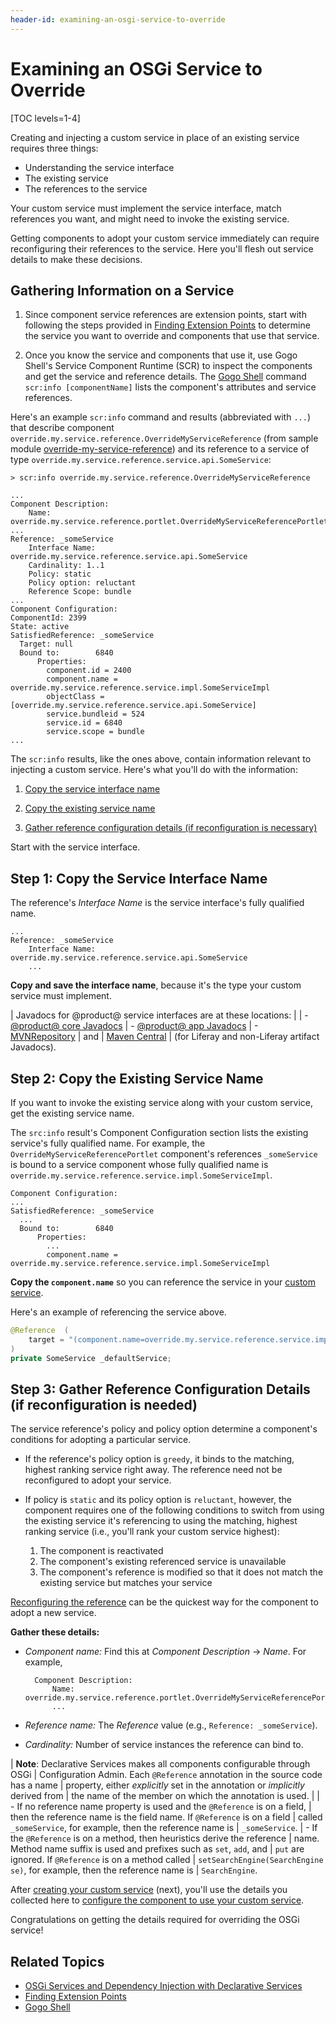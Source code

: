 ```yaml
---
header-id: examining-an-osgi-service-to-override
---
```


# Examining an OSGi Service to Override

[TOC levels=1-4]

Creating and injecting a custom service in place of an existing service requires 
three things: 

- Understanding the service interface 
- The existing service 
- The references to the service 

Your custom service must implement the service interface, match 
references you want, and might need to invoke the existing service. 

Getting components to adopt your custom service immediately can require 
reconfiguring their references to the service. Here you'll flesh out service 
details to make these decisions. 

## Gathering Information on a Service

1.  Since component service references are extension points, start with 
    following the steps provided in [Finding Extension Points](/docs/7-2/customization/-/knowledge_base/c/finding-extension-points) 
    to determine the service you want to override and components that use that 
    service. 

2.  Once you know the service and components that use it, use Gogo Shell's 
    Service Component Runtime (SCR) to inspect the components and get the 
    service and reference details. The 
    [Gogo Shell](/docs/7-2/customization/-/knowledge_base/c/using-the-felix-gogo-shell) 
    command `scr:info [componentName]` lists the component's attributes and 
    service references. 

Here's an example `scr:info` command and results (abbreviated with `...`) that 
describe component `override.my.service.reference.OverrideMyServiceReference` 
(from sample module 
[override-my-service-reference](https://dev.liferay.com/documents/10184/656312/override-my-service-reference.zip))
and its reference to a service of type
`override.my.service.reference.service.api.SomeService`: 

    > scr:info override.my.service.reference.OverrideMyServiceReference 

    ...
    Component Description:
        Name: override.my.service.reference.portlet.OverrideMyServiceReferencePortlet
    ...
    Reference: _someService
        Interface Name: override.my.service.reference.service.api.SomeService
        Cardinality: 1..1
        Policy: static
        Policy option: reluctant
        Reference Scope: bundle
    ...
    Component Configuration:
    ComponentId: 2399
    State: active
    SatisfiedReference: _someService
      Target: null
      Bound to:        6840
          Properties:
            component.id = 2400
            component.name = override.my.service.reference.service.impl.SomeServiceImpl
            objectClass = [override.my.service.reference.service.api.SomeService]
            service.bundleid = 524
            service.id = 6840
            service.scope = bundle
    ...
 
The `scr:info` results, like the ones above, contain information relevant to 
injecting a custom service. Here's what you'll do with the information: 

1.  [Copy the service interface name](#step-1-copy-the-service-interface-name) 

2.  [Copy the existing service name](#step-2-copy-the-existing-service-name) 

3.  [Gather reference configuration details (if reconfiguration is necessary)](#step-3-gather-reference-configuration-details-if-reconfiguration-is-needed)

Start with the service interface. 

## Step 1: Copy the Service Interface Name

The reference's *Interface Name* is the service interface's fully qualified 
name.

    ...
    Reference: _someService
        Interface Name: override.my.service.reference.service.api.SomeService
        ...

**Copy and save the interface name**, because it's the type your custom service 
must implement. 

| Javadocs for @product@ service interfaces are at these locations:
| 
| - [@product@ core Javadocs](@platform-ref@/7.2-latest/javadocs/)
| - [@product@ app Javadocs](@app-ref@)
| - [MVNRepository](https://mvnrepository.com/)
|   and
|   [Maven Central](https://search.maven.org/)
|   (for Liferay and non-Liferay artifact Javadocs).

## Step 2: Copy the Existing Service Name

If you want to invoke the existing service along with your custom service, get 
the existing service name. 

The `src:info` result's Component Configuration section lists the existing 
service's fully qualified name. For example, the 
`OverrideMyServiceReferencePortlet` component's references `_someService` is 
bound to a service component whose fully qualified name is 
`override.my.service.reference.service.impl.SomeServiceImpl`. 

    Component Configuration:
    ...
    SatisfiedReference: _someService
      ...
      Bound to:        6840
          Properties:
            ...
            component.name = override.my.service.reference.service.impl.SomeServiceImpl

**Copy the `component.name`** so you can reference the service in your 
[custom service](/docs/7-2/customization/-/knowledge_base/c/creating-a-custom-osgi-service).

Here's an example of referencing the service above. 

```java
@Reference  (
    target = "(component.name=override.my.service.reference.service.impl.SomeServiceImpl)"
)
private SomeService _defaultService;
```

## Step 3: Gather Reference Configuration Details (if reconfiguration is needed)

The service reference's policy and policy option determine a component's 
conditions for adopting a particular service. 

- If the reference's policy option is `greedy`, it binds to the matching, 
  highest ranking service right away. The reference need not be reconfigured to 
  adopt your service. 

- If policy is `static` and its policy option is `reluctant`, however, the 
  component requires one of the following conditions to switch from using the 
  existing service it's referencing to using the matching, highest ranking 
  service (i.e., you'll rank your custom service highest):

   1. The component is reactivated
   2. The component's existing referenced service is unavailable
   3. The component's reference is modified so that it does not match the
      existing service but matches your service

[Reconfiguring the reference](/docs/7-2/customization/-/knowledge_base/c/reconfiguring-components-to-use-your-service) 
can be the quickest way for the component to adopt a new service. 

**Gather these details:** 

- *Component name:* Find this at *Component Description* &rarr; *Name*. For example,

        Component Description:
            Name: override.my.service.reference.portlet.OverrideMyServiceReferencePortlet
            ...

- *Reference name:* The *Reference* value (e.g., `Reference: _someService`).

- *Cardinality:* Number of service instances the reference can bind to. 

| **Note**: Declarative Services makes all components configurable through OSGi 
| Configuration Admin. Each `@Reference` annotation in the source code has a name 
| property, either *explicitly* set in the annotation or *implicitly* derived from 
| the name of the member on which the annotation is used. 
| 
| -   If no reference name property is used and the `@Reference` is on a field, 
|     then the reference name is the field name. If `@Reference` is on a field 
|     called `_someService`, for example, then the reference name is 
|     `_someService`. 
| -   If the `@Reference` is on a method, then heuristics derive the reference 
|     name. Method name suffix is used and prefixes such as `set`, `add`, and 
|     `put` are ignored. If `@Reference` is on a method called 
|     `setSearchEngine(SearchEngine se)`, for example, then the reference name is 
|     `SearchEngine`. 

After [creating your custom service](/docs/7-2/customization/-/knowledge_base/c/creating-a-custom-osgi-service) 
(next), you'll use the details you collected here to [configure the component 
to use your custom service](/docs/7-2/customization/-/knowledge_base/c/reconfiguring-components-to-use-your-service). 

Congratulations on getting the details required for overriding the OSGi service! 

## Related Topics

- [OSGi Services and Dependency Injection with Declarative Services](/docs/7-2/frameworks/-/knowledge_base/f/osgi-services-and-dependency-injection-with-declarative-services)
- [Finding Extension Points](/docs/7-2/customization/-/knowledge_base/c/finding-extension-points)
- [Gogo Shell](/docs/7-2/customization/-/knowledge_base/c/using-the-felix-gogo-shell)
